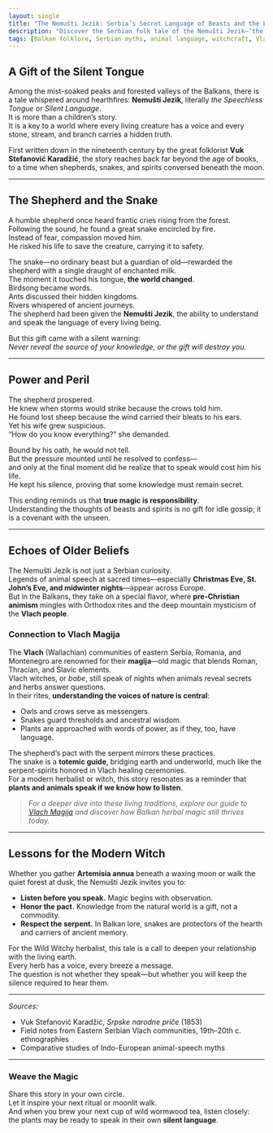 ```yaml
---
layout: single
title: "The Nemušti Jezik: Serbia’s Secret Language of Beasts and the Echo of Vlach Magic"
description: "Discover the Serbian folk tale of the Nemušti Jezik—‘the Silent Language’—where humans speak with animals and spirits. Explore its roots in Balkan folklore, its links to Vlach magija, and the timeless lesson of power and responsibility."
tags: [Balkan folklore, Serbian myths, animal language, witchcraft, Vlach magic, nemuški jezik, folk tales, Wild Witchy Herbs]
---
```


## A Gift of the Silent Tongue

Among the mist-soaked peaks and forested valleys of the Balkans, there is a tale whispered around hearthfires: **Nemušti Jezik**, literally *the Speechless Tongue* or *Silent Language*.  
It is more than a children’s story.  
It is a key to a world where every living creature has a voice and every stone, stream, and branch carries a hidden truth.

First written down in the nineteenth century by the great folklorist **Vuk Stefanović Karadžić**, the story reaches back far beyond the age of books, to a time when shepherds, snakes, and spirits conversed beneath the moon.

---

## The Shepherd and the Snake

A humble shepherd once heard frantic cries rising from the forest.  
Following the sound, he found a great snake encircled by fire.  
Instead of fear, compassion moved him.  
He risked his life to save the creature, carrying it to safety.

The snake—no ordinary beast but a guardian of old—rewarded the shepherd with a single draught of enchanted milk.  
The moment it touched his tongue, **the world changed**.  
Birdsong became words.  
Ants discussed their hidden kingdoms.  
Rivers whispered of ancient journeys.  
The shepherd had been given the **Nemušti Jezik**, the ability to understand and speak the language of every living being.

But this gift came with a silent warning:  
*Never reveal the source of your knowledge, or the gift will destroy you.*

---

## Power and Peril

The shepherd prospered.  
He knew when storms would strike because the crows told him.  
He found lost sheep because the wind carried their bleats to his ears.  
Yet his wife grew suspicious.  
“How do you know everything?” she demanded.

Bound by his oath, he would not tell.  
But the pressure mounted until he resolved to confess—  
and only at the final moment did he realize that to speak would cost him his life.  
He kept his silence, proving that some knowledge must remain secret.

This ending reminds us that **true magic is responsibility**.  
Understanding the thoughts of beasts and spirits is no gift for idle gossip; it is a covenant with the unseen.

---

## Echoes of Older Beliefs

The Nemušti Jezik is not just a Serbian curiosity.  
Legends of animal speech at sacred times—especially **Christmas Eve, St. John’s Eve, and midwinter nights**—appear across Europe.  
But in the Balkans, they take on a special flavor, where **pre-Christian animism** mingles with Orthodox rites and the deep mountain mysticism of the **Vlach people**.

### Connection to Vlach Magija

The **Vlach** (Wallachian) communities of eastern Serbia, Romania, and Montenegro are renowned for their **magija**—old magic that blends Roman, Thracian, and Slavic elements.  
Vlach witches, or *babe*, still speak of nights when animals reveal secrets and herbs answer questions.  
In their rites, **understanding the voices of nature is central**:  
- Owls and crows serve as messengers.  
- Snakes guard thresholds and ancestral wisdom.  
- Plants are approached with words of power, as if they, too, have language.

The shepherd’s pact with the serpent mirrors these practices.  
The snake is a **totemic guide**, bridging earth and underworld, much like the serpent-spirits honored in Vlach healing ceremonies.  
For a modern herbalist or witch, this story resonates as a reminder that **plants and animals speak if we know how to listen**.

> *For a deeper dive into these living traditions, explore our guide to [Vlach Magija](../vlach-magija/) and discover how Balkan herbal magic still thrives today.*

---

## Lessons for the Modern Witch

Whether you gather **Artemisia annua** beneath a waxing moon or walk the quiet forest at dusk, the Nemušti Jezik invites you to:

* **Listen before you speak.** Magic begins with observation.  
* **Honor the pact.** Knowledge from the natural world is a gift, not a commodity.  
* **Respect the serpent.** In Balkan lore, snakes are protectors of the hearth and carriers of ancient memory.

For the Wild Witchy herbalist, this tale is a call to deepen your relationship with the living earth.  
Every herb has a voice, every breeze a message.  
The question is not whether they speak—but whether you will keep the silence required to hear them.

---

*Sources:*  
- Vuk Stefanović Karadžić, *Srpske narodne priče* (1853)  
- Field notes from Eastern Serbian Vlach communities, 19th–20th c. ethnographies  
- Comparative studies of Indo-European animal-speech myths

---

### Weave the Magic

Share this story in your own circle.  
Let it inspire your next ritual or moonlit walk.  
And when you brew your next cup of wild wormwood tea, listen closely:  
the plants may be ready to speak in their own **silent language**.

